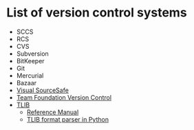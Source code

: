 # List of version control systems

- SCCS
- RCS
- CVS
- Subversion
- BitKeeper
- Git
- Mercurial
- Bazaar
- [Visual SourceSafe](https://en.wikipedia.org/wiki/Visual_SourceSafe)
- [Team Foundation Version Control](https://en.wikipedia.org/wiki/Azure_DevOps_Server#TFVC)
- [TLIB](https://www.burtonsys.com/)
  - [Reference Manual](https://www.burtonsys.com/tlib_doc.pdf)
  - [TLIB format parser in Python](https://code.activestate.com/recipes/576729-simple-version-control/)
